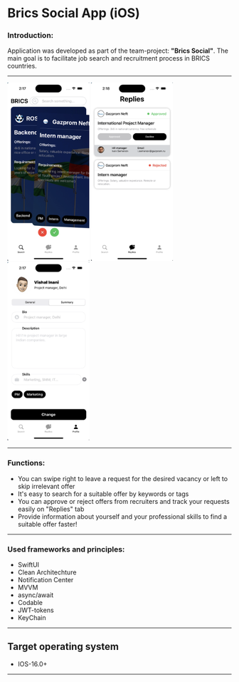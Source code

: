 # **Brics Social App (iOS)**
### **Introduction:**
Application was developed as part of the team-project: **"Brics Social"**. The main goal is to facilitate job search and recruitment process in BRICS countries.
***

<p float="left">
  <img src="Additional/screenshots/search.png" height="400" />
  <img src="Additional/screenshots/replies.png" height="400"/>
  <img src="Additional/screenshots/profile_summary.png" height="400"/>
</p>

***
### **Functions:**
* You can swipe right to leave a request for the desired vacancy or left to skip irrelevant offer
* It's easy to search for a suitable offer by keywords or tags
* You can approve or reject offers from recruiters and track your requests easily on "Replies" tab
* Provide information about yourself and your professional skills to find a suitable offer faster!
***
### **Used frameworks and principles:**
* SwiftUI
* Clean Architechture
* Notification Center
* MVVM
* async/await
* Codable
* JWT-tokens
* KeyChain

***
## Target operating system
* IOS-16.0+
***